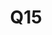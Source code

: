---
basin: 'No'
cudn: true
floor: Second
grade: 3
images: []
living_room: 'No'
location: North Court
name: Q15
network: Wired and Wireless
title: Q15
---